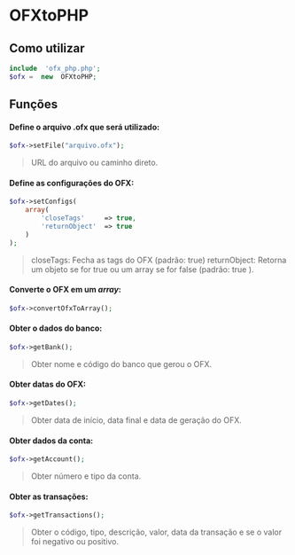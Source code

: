 # OFXtoPHP
## Como utilizar
```php 
include  'ofx_php.php';
$ofx =  new  OFXtoPHP;
```

## Funções
#### Define o arquivo **.ofx** que será utilizado:
```php
$ofx->setFile("arquivo.ofx");
```
> URL do arquivo ou caminho direto.

#### Define as configurações do **OFX**:
```php
$ofx->setConfigs(
	array(
		'closeTags' 	=> true,
		'returnObject' 	=> true
	)
);
```
> closeTags: Fecha as tags do OFX (padrão: true)
> returnObject: Retorna um objeto se for true ou um array  se for false (padrão: true ).

#### Converte o **OFX** em um *array*:
```php
$ofx->convertOfxToArray();
```

#### Obter o dados do banco:
```php
$ofx->getBank();
```
> Obter nome e código do banco que gerou o OFX.

#### Obter datas do **OFX**:
```php
$ofx->getDates();
```
> Obter data de início, data final e data de geração do OFX.

#### Obter dados da conta:
```php
$ofx->getAccount();
```
> Obter número e tipo da conta.

#### Obter as transações: 
```php
$ofx->getTransactions();
```
> Obter o código, tipo, descrição, valor, data da transação e se o valor foi negativo ou positivo.
